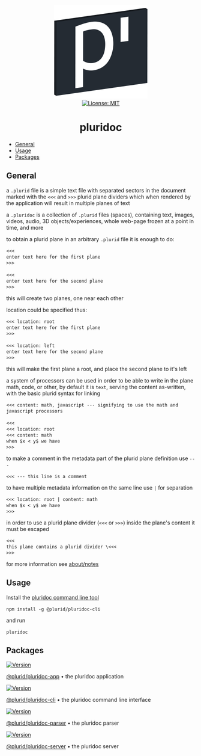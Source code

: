 <p align="center">
    <a target="_blank" href="https://pluridoc.plurid.com">
        <img src="https://raw.githubusercontent.com/plurid/pluridoc/master/about/identity/pluridoc-logo.png" height="250px">
    </a>
    <br />
    <a target="_blank" href="https://github.com/plurid/pluridoc/blob/master/LICENSE">
        <img src="https://img.shields.io/badge/license-MIT-blue.svg?colorB=1380C3&style=for-the-badge" alt="License: MIT">
    </a>
</p>


<h1 align="center">
    pluridoc
</h1>

+ [General](#general)
+ [Usage](#usage)
+ [Packages](#packages)



## General

a `.plurid` file is a simple text file with separated sectors in the document marked with the `<<<` and `>>>` plurid plane dividers which when rendered by the application will result in multiple planes of text

a `.pluridoc` is a collection of `.plurid` files (spaces), containing text,
images, videos, audio, 3D objects/experiences, whole web-page frozen at a point in time,
and more


to obtain a plurid plane in an arbitrary `.plurid` file it is enough to do:

    <<<
    enter text here for the first plane
    >>>

    <<<
    enter text here for the second plane
    >>>

this will create two planes, one near each other

location could be specified thus:

    <<< location: root
    enter text here for the first plane
    >>>

    <<< location: left
    enter text here for the second plane
    >>>

this will make the first plane a root, and place the second plane to it's left


a system of processors can be used in order to be able to write in the plane
math, code, or other, by default it is `text`, serving the content as-written, with the basic plurid syntax for linking

    <<< content: math, javascript --- signifying to use the math and javascript processors

    <<<
    <<< location: root
    <<< content: math
    when $x < y$ we have
    >>>


to make a comment in the metadata part of the plurid plane definition use `---`

    <<< --- this line is a comment


to have multiple metadata information on the same line use `|` for separation

    <<< location: root | content: math
    when $x < y$ we have
    >>>


in order to use a plurid plane divider (`<<<` or `>>>`) inside the plane's content
it must be escaped

    <<<
    this plane contains a plurid divider \<<<
    >>>


for more information see [about/notes](https://github.com/plurid/pluridoc/tree/master/about/notes)



## Usage

Install the [pluridoc command line tool][pluridoc-cli]

    npm install -g @plurid/pluridoc-cli

and run

    pluridoc



## Packages


<a target="_blank" href="https://www.npmjs.com/package/@plurid/pluridoc-app">
    <img src="https://img.shields.io/npm/v/@plurid/pluridoc-app.svg?logo=npm&colorB=1380C3&style=for-the-badge" alt="Version">
</a>

[@plurid/pluridoc-app][pluridoc-app] • the pluridoc application

[pluridoc-app]: https://github.com/plurid/pluridoc/tree/master/packages/pluridoc-app



<a target="_blank" href="https://www.npmjs.com/package/@plurid/pluridoc-cli">
    <img src="https://img.shields.io/npm/v/@plurid/pluridoc-cli.svg?logo=npm&colorB=1380C3&style=for-the-badge" alt="Version">
</a>

[@plurid/pluridoc-cli][pluridoc-cli] • the pluridoc command line interface

[pluridoc-cli]: https://github.com/plurid/pluridoc/tree/master/packages/pluridoc-cli



<a target="_blank" href="https://www.npmjs.com/package/@plurid/pluridoc-parser">
    <img src="https://img.shields.io/npm/v/@plurid/pluridoc-parser.svg?logo=npm&colorB=1380C3&style=for-the-badge" alt="Version">
</a>

[@plurid/pluridoc-parser][pluridoc-parser] • the pluridoc parser

[pluridoc-parser]: https://github.com/plurid/pluridoc/tree/master/packages/pluridoc-parser



<a target="_blank" href="https://www.npmjs.com/package/@plurid/pluridoc-server">
    <img src="https://img.shields.io/npm/v/@plurid/pluridoc-server.svg?logo=npm&colorB=1380C3&style=for-the-badge" alt="Version">
</a>

[@plurid/pluridoc-server][pluridoc-server] • the pluridoc server

[pluridoc-server]: https://github.com/plurid/pluridoc/tree/master/packages/pluridoc-server
